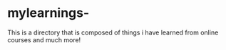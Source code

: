 # mylearnings-
This is a directory that is composed of things i have learned from online courses and much more!
